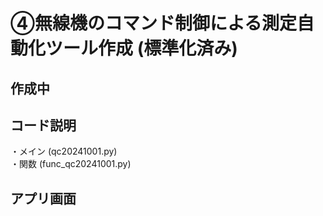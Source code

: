 # ④無線機のコマンド制御による測定自動化ツール作成 (標準化済み) 
  
## 作成中  
  

## コード説明  
・メイン (qc20241001.py)  
・関数 (func_qc20241001.py)  

## アプリ画面  
